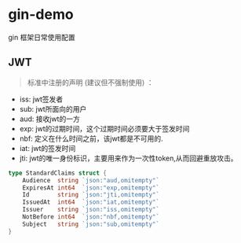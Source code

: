 # gin-demo
gin 框架日常使用配置



## JWT
>标准中注册的声明 (建议但不强制使用) ：

- iss: jwt签发者
- sub: jwt所面向的用户
- aud: 接收jwt的一方
- exp: jwt的过期时间，这个过期时间必须要大于签发时间
- nbf: 定义在什么时间之前，该jwt都是不可用的.
- iat: jwt的签发时间
- jti: jwt的唯一身份标识，主要用来作为一次性token,从而回避重放攻击。

```go
type StandardClaims struct {
	Audience  string `json:"aud,omitempty"`
	ExpiresAt int64  `json:"exp,omitempty"`
	Id        string `json:"jti,omitempty"`
	IssuedAt  int64  `json:"iat,omitempty"`
	Issuer    string `json:"iss,omitempty"`
	NotBefore int64  `json:"nbf,omitempty"`
	Subject   string `json:"sub,omitempty"`
}
```

